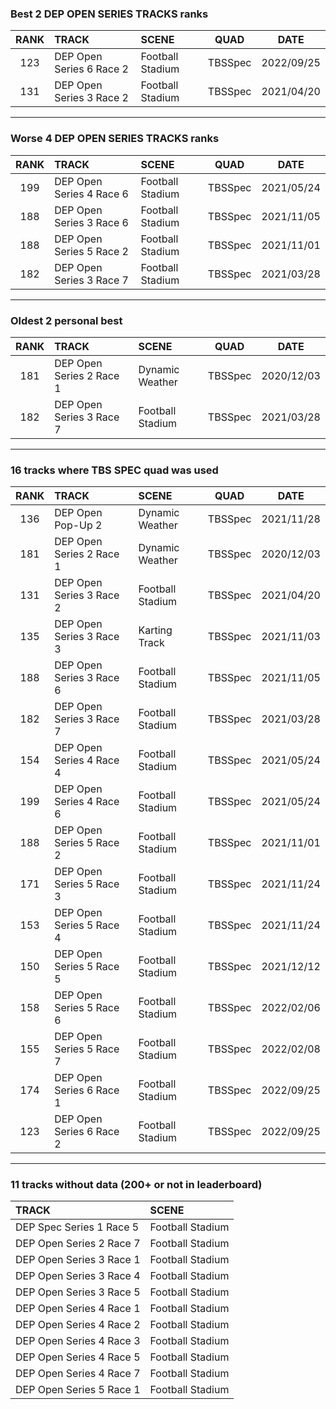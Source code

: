 ### Best 2 DEP OPEN SERIES TRACKS ranks
|RANK|TRACK|SCENE|QUAD|DATE|
|:---:|:---|:---|:---:|:---:|
|123|DEP Open Series 6 Race 2|Football Stadium|TBSSpec|2022/09/25|
|131|DEP Open Series 3 Race 2|Football Stadium|TBSSpec|2021/04/20|
---
### Worse 4 DEP OPEN SERIES TRACKS ranks
|RANK|TRACK|SCENE|QUAD|DATE|
|:---:|:---|:---|:---:|:---:|
|199|DEP Open Series 4 Race 6|Football Stadium|TBSSpec|2021/05/24|
|188|DEP Open Series 3 Race 6|Football Stadium|TBSSpec|2021/11/05|
|188|DEP Open Series 5 Race 2|Football Stadium|TBSSpec|2021/11/01|
|182|DEP Open Series 3 Race 7|Football Stadium|TBSSpec|2021/03/28|
---
### Oldest 2 personal best
|RANK|TRACK|SCENE|QUAD|DATE|
|:---:|:---|:---|:---:|:---:|
|181|DEP Open Series 2 Race 1|Dynamic Weather|TBSSpec|2020/12/03|
|182|DEP Open Series 3 Race 7|Football Stadium|TBSSpec|2021/03/28|
---
### 16 tracks where TBS SPEC quad was used
|RANK|TRACK|SCENE|QUAD|DATE|
|:---:|:---|:---|:---:|:---:|
|136|DEP Open Pop-Up 2|Dynamic Weather|TBSSpec|2021/11/28|
|181|DEP Open Series 2 Race 1|Dynamic Weather|TBSSpec|2020/12/03|
|131|DEP Open Series 3 Race 2|Football Stadium|TBSSpec|2021/04/20|
|135|DEP Open Series 3 Race 3|Karting Track|TBSSpec|2021/11/03|
|188|DEP Open Series 3 Race 6|Football Stadium|TBSSpec|2021/11/05|
|182|DEP Open Series 3 Race 7|Football Stadium|TBSSpec|2021/03/28|
|154|DEP Open Series 4 Race 4|Football Stadium|TBSSpec|2021/05/24|
|199|DEP Open Series 4 Race 6|Football Stadium|TBSSpec|2021/05/24|
|188|DEP Open Series 5 Race 2|Football Stadium|TBSSpec|2021/11/01|
|171|DEP Open Series 5 Race 3|Football Stadium|TBSSpec|2021/11/24|
|153|DEP Open Series 5 Race 4|Football Stadium|TBSSpec|2021/11/24|
|150|DEP Open Series 5 Race 5|Football Stadium|TBSSpec|2021/12/12|
|158|DEP Open Series 5 Race 6|Football Stadium|TBSSpec|2022/02/06|
|155|DEP Open Series 5 Race 7|Football Stadium|TBSSpec|2022/02/08|
|174|DEP Open Series 6 Race 1|Football Stadium|TBSSpec|2022/09/25|
|123|DEP Open Series 6 Race 2|Football Stadium|TBSSpec|2022/09/25|
---
### 11 tracks without data (200+ or not in leaderboard)
|TRACK|SCENE|
|:---|:---|
|DEP Spec Series 1 Race 5|Football Stadium|
|DEP Open Series 2 Race 7|Football Stadium|
|DEP Open Series 3 Race 1|Football Stadium|
|DEP Open Series 3 Race 4|Football Stadium|
|DEP Open Series 3 Race 5|Football Stadium|
|DEP Open Series 4 Race 1|Football Stadium|
|DEP Open Series 4 Race 2|Football Stadium|
|DEP Open Series 4 Race 3|Football Stadium|
|DEP Open Series 4 Race 5|Football Stadium|
|DEP Open Series 4 Race 7|Football Stadium|
|DEP Open Series 5 Race 1|Football Stadium|
